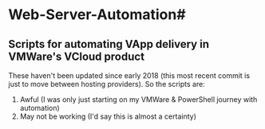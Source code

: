 # Web-Server-Automation#
## Scripts for automating VApp delivery in VMWare's VCloud product
These haven't been updated since early 2018 (this most recent commit is just to move between hosting providers). So the scripts are:

1) Awful (I was only just starting on my VMWare & PowerShell journey with automation)
2) May not be working (I'd say this is almost a certainty)
